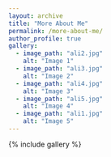 ```yaml
---
layout: archive
title: "More About Me"
permalink: /more-about-me/
author_profile: true
gallery:
  - image_path: "ali2.jpg"
    alt: "Image 1"
  - image_path: "ali3.jpg"
    alt: "Image 2"
  - image_path: "ali4.jpg"
    alt: "Image 3"
  - image_path: "ali5.jpg"
    alt: "Image 4"
  - image_path: "ali1.jpg"
    alt: "Image 5"
---
```



{% include gallery %}










<!-- ---
layout: archive
title: "More About Me"
permalink: /more-about-me/
author_profile: true

---


<div class="image-grid">
    <img src="/images/ali2.jpg" alt="Image 1">
    <img src="/images/ali3.jpg" alt="Image 2">
    <img src="/images/ali4.jpg" alt="Image 3">
    <img src="/images/ali5.jpg" alt="Image 4">
    <img src="/images/ali1.jpg" alt="Image 5">
</div> -->